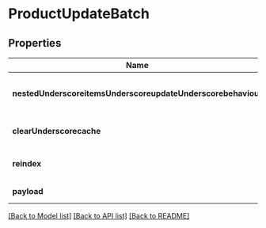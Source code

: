 # ProductUpdateBatch

## Properties
Name | Type | Description | Notes
------------ | ------------- | ------------- | -------------
**nestedUnderscoreitemsUnderscoreupdateUnderscorebehaviour** | **string** |  | [optional] [default to replace]
**clearUnderscorecache** | **boolean** |  | [optional] [default to false]
**reindex** | **boolean** |  | [optional] [default to false]
**payload** | [**array[ProductUpdateBatchPayloadInner]**](ProductUpdateBatchPayloadInner.md) |  | [default to null]

[[Back to Model list]](../README.md#documentation-for-models) [[Back to API list]](../README.md#documentation-for-api-endpoints) [[Back to README]](../README.md)


